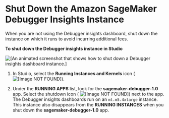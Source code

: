 # Shut Down the Amazon SageMaker Debugger Insights Instance<a name="debugger-on-studio-insights-close"></a>

When you are not using the Debugger insights dashboard, shut down the instance on which it runs to avoid incurring additional fees\.

**To shut down the Debugger insights instance in Studio**

![\[An animated screenshot that shows how to shut down a Debugger insights dashboard instance.\]](http://docs.aws.amazon.com/sagemaker/latest/dg/images/debugger/debugger-studio-insights-shut-down.gif)

1. In Studio, select the **Running Instances and Kernels** icon \( ![\[Image NOT FOUND\]](http://docs.aws.amazon.com/sagemaker/latest/dg/images/icons/Running_squid.png)\)\. 

1. Under the **RUNNING APPS** list, look for the **sagemaker\-debugger\-1\.0** app\. Select the shutdown icon \( ![\[Image NOT FOUND\]](http://docs.aws.amazon.com/sagemaker/latest/dg/images/icons/Shutdown_light.png)\) next to the app\. The Debugger insights dashboards run on an `ml.m5.4xlarge` instance\. This instance also disappears from the **RUNNING INSTANCES** when you shut down the **sagemaker\-debugger\-1\.0** app\. 